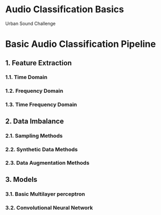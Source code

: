 # Audio Classification Basics
 Urban Sound Challenge

# Basic Audio Classification Pipeline

## 1. Feature Extraction
### 1.1. Time Domain
### 1.2. Frequency Domain
### 1.3. Time Frequency Domain

## 2. Data Imbalance
### 2.1. Sampling Methods
### 2.2. Synthetic Data Methods
### 2.3. Data Augmentation Methods
 
## 3. Models
### 3.1. Basic Multilayer perceptron
### 3.2. Convolutional Neural Network